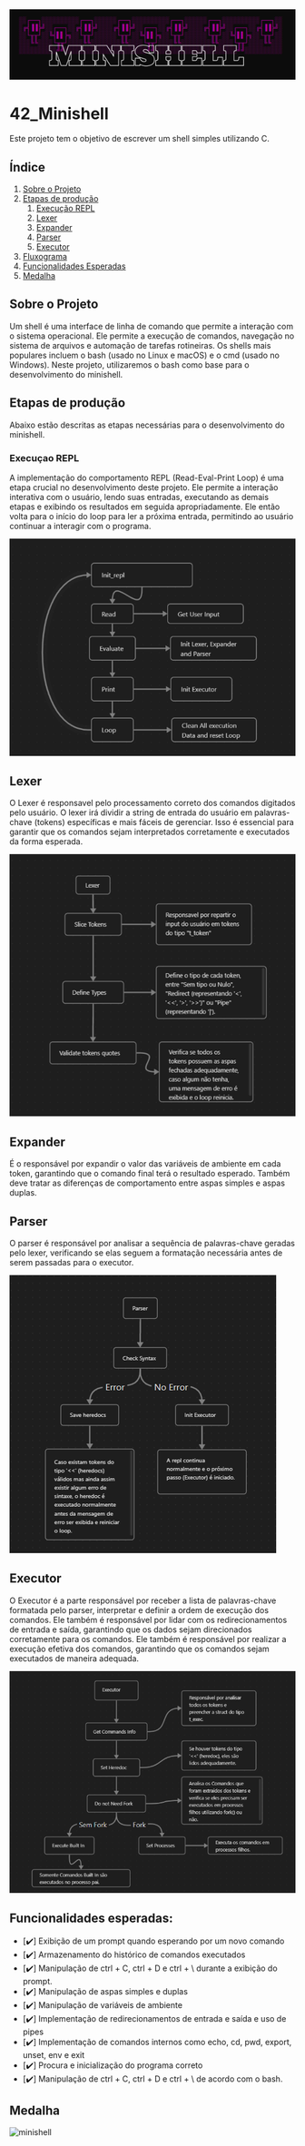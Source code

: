 <!-- <h1 align="center"> Minishell </h1> -->

<div style="align:center">
  <img src="readme_content/Title.png" alt="minishellm">
</div>

# 42_Minishell
Este projeto tem o objetivo de escrever um shell simples utilizando C.

## Índice

1. [Sobre o Projeto](#sobre-o-projeto)
2. [Etapas de produção](#etapas-de-produção)
    1. [Execução REPL](#execução-repl)
    2. [Lexer](#lexer)
    3. [Expander](#expander)
    4. [Parser](#parser)
    5. [Executor](#executor)
3. [Fluxograma](#fluxograma)
4. [Funcionalidades Esperadas](#funcionalidades-esperadas)
5. [Medalha](#medalha)

## Sobre o Projeto

Um shell é uma interface de linha de comando que permite a interação com o sistema operacional. Ele permite a execução de comandos, navegação no sistema de arquivos e automação de tarefas rotineiras. Os shells mais populares incluem o bash (usado no Linux e macOS) e o cmd (usado no Windows). Neste projeto, utilizaremos o bash como base para o desenvolvimento do minishell.

## Etapas de produção

Abaixo estão descritas as etapas necessárias para o desenvolvimento do minishell.

### Execuçao REPL

A implementação do comportamento REPL (Read-Eval-Print Loop) é uma etapa crucial no desenvolvimento deste projeto. Ele permite a interação interativa com o usuário, lendo suas entradas, executando as demais etapas e exibindo os resultados em seguida apropriadamente. Ele então volta para o início do loop para ler a próxima entrada, permitindo ao usuário continuar a interagir com o programa.

![minishell](readme_content/fluxograma_repl.bmp)  

## Lexer

O Lexer é responsavel pelo processamento correto dos comandos digitados pelo usuário. O lexer irá dividir a string de entrada do usuário em palavras-chave (tokens) específicas e mais fáceis de gerenciar. Isso é essencial para garantir que os comandos sejam interpretados corretamente e executados da forma esperada.

![minishellm](readme_content/fluxograma_lexer.bmp)  

## Expander

É o responsável por expandir o valor das variáveis de ambiente em cada token, garantindo que o comando final terá o resultado esperado. Também deve tratar as diferenças de comportamento entre aspas simples e aspas duplas.

## Parser

O parser é responsável por analisar a sequência de palavras-chave geradas pelo lexer, verificando se elas seguem a formatação necessária antes de serem passadas para o executor. 

![minishellm](readme_content/parser.bmp)  

## Executor

O Executor é a parte responsável por receber a lista de palavras-chave formatada pelo parser, interpretar e definir a ordem de execução dos comandos. Ele também é responsável por lidar com os redirecionamentos de entrada e saída, garantindo que os dados sejam direcionados corretamente para os comandos. Ele também é responsável por realizar a execução efetiva dos comandos, garantindo que os comandos sejam executados de maneira adequada.

![minishellm](readme_content/executor.bmp)  

## Funcionalidades esperadas:
- [✔️] Exibição de um prompt quando esperando por um novo comando
- [✔️] Armazenamento do histórico de comandos executados
- [✔️] Manipulação de ctrl + C, ctrl + D e ctrl + \ durante a exibição do prompt.
- [✔️] Manipulação de aspas simples e duplas
- [✔️] Manipulação de variáveis de ambiente
- [✔️] Implementação de redirecionamentos de entrada e saída e uso de pipes
- [✔️] Implementação de comandos internos como echo, cd, pwd, export, unset, env e exit
- [✔️] Procura e inicialização do programa correto
- [✔️] Manipulação de ctrl + C, ctrl + D e ctrl + \ de acordo com o bash.

## Medalha
![minishell](https://user-images.githubusercontent.com/90937264/232136316-9469796b-aa25-4cb9-b754-aac975f6b83a.png)

